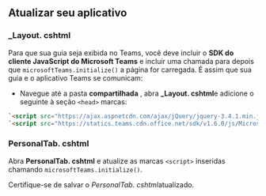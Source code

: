 ## <a name="update-your-application"></a>Atualizar seu aplicativo

### <a name="_layoutcshtml"></a>_Layout. cshtml

Para que sua guia seja exibida no Teams, você deve incluir o **SDK do cliente JavaScript do Microsoft Teams** e incluir uma chamada para depois que `microsoftTeams.initialize()` a página for carregada. É assim que sua guia e o aplicativo Teams se comunicam:

- Navegue até a pasta **compartilhada** , abra **_Layout. cshtml**e adicione o seguinte à seção `<head>` marcas:

```html
`<script src="https://ajax.aspnetcdn.com/ajax/jQuery/jquery-3.4.1.min.js"></script>`
`<script src="https://statics.teams.cdn.office.net/sdk/v1.6.0/js/MicrosoftTeams.min.js"></script>`
```

### <a name="personaltabcshtml"></a>PersonalTab. cshtml

Abra **PersonalTab. cshtml** e atualize as marcas `<script>` inseridas chamando `microsoftTeams.initialize()`.

Certifique-se de salvar o *PersonalTab. cshtml*atualizado.